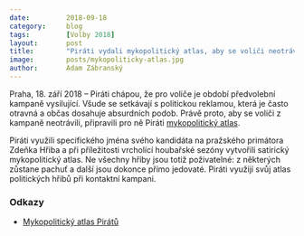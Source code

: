 ```yaml
---
date:         2018-09-18
category:     blog
tags:         [Volby 2018]
layout:       post
title:        "Piráti vydali mykopolitický atlas, aby se voliči neotrávili předvolební kampaní"
image:        posts/mykopoliticky-atlas.jpg
author:       Adam Zábranský
---
```


Praha, 18. září 2018 – Piráti chápou, že pro voliče je období předvolební kampaně vysilující. Všude se setkávají s politickou reklamou, která je často otravná a občas dosahuje absurdních podob. Právě proto, aby se voliči z kampaně neotrávili, připravili pro ně Piráti [mykopolitický atlas](https://pirati.cz/assets/pdf/mykopoliticky-atlas-prahy.pdf).

Piráti využili specifického jména svého kandidáta na pražského primátora Zdeňka Hřiba a při příležitosti vrcholící houbařské sezóny vytvořili satirický mykopolitický atlas. Ne všechny hřiby jsou totiž poživatelné: z některých zůstane pachuť a další jsou dokonce přímo jedovaté. Piráti využijí svůj atlas politických hřibů při kontaktní kampani.

### Odkazy

* [Mykopolitický atlas Pirátů](https://pirati.cz/assets/pdf/mykopoliticky-atlas-prahy.pdf)
